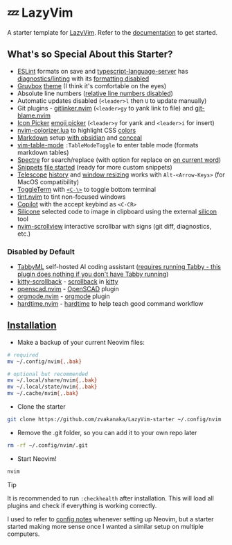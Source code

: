 # 💤 LazyVim

A starter template for [LazyVim](https://github.com/LazyVim/LazyVim).
Refer to the [documentation](https://lazyvim.github.io/installation) to get started.

## What's so Special About this Starter?

- [ESLint](https://www.lazyvim.org/extras/linting/eslint) formats on save and [typescript-language-server](https://github.com/typescript-language-server/typescript-language-server) has [diagnostics/linting](./lua/config/lazy.lua#L14) with its [formatting disabled](./lua/plugins/lspconfig.lua)
- [Gruvbox](https://github.com/morhetz/gruvbox) [theme](./lua/plugins/colorscheme.lua) (I think it's comfortable on the eyes)
- Absolute line numbers ([relative line numbers disabled](./init.lua#L11))
- Automatic updates disabled (`<leader>l` then `U` to update manually)
- Git plugins - [gitlinker.nvim](https://github.com/ruifm/gitlinker.nvim) (`<leader>gy` to yank link to file) and [git-blame.nvim](https://github.com/f-person/git-blame.nvim)
- [Icon Picker](https://github.com/ziontee113/icon-picker.nvim) [emoji picker](./lua/plugins/icon-picker.lua) (`<leader>y` for yank and `<leader>i` for insert)
- [nvim-colorizer.lua](https://github.com/norcalli/nvim-colorizer.lua) to highlight CSS [colors](https://developer.mozilla.org/en-US/docs/Web/CSS/named-color)
- [Markdown](https://www.youtube.com/watch?v=5ht8NYkU9wQ) setup [with obsidian](https://github.com/epwalsh/obsidian.nvim) and [conceal](./after/ftplugin/markdown.lua)
- [vim-table-mode](https://github.com/dhruvasagar/vim-table-mode) `:TableModeToggle` to enter table mode (formats markdown tables)
- [Spectre](https://github.com/nvim-pack/nvim-spectre) for search/replace (with option for replace on [on current word](./lua/plugins/spectre.lua))
- [Snippets](https://github.com/L3MON4D3/LuaSnip/blob/master/DOC.md) [file started](./lua/plugins/snippets.lua) (ready for more custom snippets)
- [Telescope](https://github.com/nvim-telescope/telescope.nvim) [history](./lua/plugins/telescope.lua#L123-L125) and [window resizing](/lua/config/keymaps.lua#L12-L15) works with `Alt-<Arrow-Keys>` (for MacOS compatibility)
- [ToggleTerm](https://github.com/akinsho/toggleterm.nvim) with [`<C-\>`](./lua/plugins/toggleterm.lua) to toggle bottom terminal
- [tint.nvim](https://github.com/levouh/tint.nvim) to tint non-focused windows
- [Copilot](https://github.com/github/copilot.vim) with the accept keybind as `<C-CR>`
- [Silicone](https://github.com/michaelrommel/nvim-silicon) selected code to image in clipboard using the external [silicon](https://github.com/Aloxaf/silicon) tool
- [nvim-scrollview](https://github.com/dstein64/nvim-scrollview) interactive scrollbar with signs (git diff, diagnostics, etc.)

### Disabled by Default
- [TabbyML](https://github.com/TabbyML/tabby) self-hosted AI coding assistant ([requires running Tabby - this plugin does nothing if you don't have Tabby running](./lua/plugins/tabby.lua))
- [kitty-scrollback](https://github.com/mikesmithgh/kitty-scrollback.nvim) - [scrollback](./lua/plugins/kitty-scrollback.lua) in [kitty](https://sw.kovidgoyal.net/kitty/)
- [openscad.nvim](https://github.com/salkin-mada/openscad.nvim) - [OpenSCAD](https://www.openscad.org/) plugin
- [orgmode.nvim](https://github.com/nvim-orgmode/orgmode) - [orgmode](https://orgmode.org/) plugin
- [hardtime.nvim](https://github.com/m4xshen/hardtime.nvim) - [hardtime](./lua/plugins/hardtime.lua) to help teach good command workflow

## [Installation](https://www.lazyvim.org/installation)

- Make a backup of your current Neovim files:
```sh
# required
mv ~/.config/nvim{,.bak}

# optional but recommended
mv ~/.local/share/nvim{,.bak}
mv ~/.local/state/nvim{,.bak}
mv ~/.cache/nvim{,.bak}
```

- Clone the starter
```sh
git clone https://github.com/zvakanaka/LazyVim-starter ~/.config/nvim
```

- Remove the .git folder, so you can add it to your own repo later
```sh
rm -rf ~/.config/nvim/.git
```

- Start Neovim!
```sh
nvim
```

> [!TIP]
> It is recommended to run `:checkhealth` after installation.
> This will load all plugins and check if everything is working correctly.

I used to refer to [config notes](https://zvakanaka.github.io/#../mere-blog/posts/code/LazyVim.md) whenever setting up Neovim, but a starter started making more sense once I wanted a similar setup on multiple computers.
